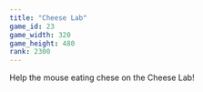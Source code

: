 ```yaml
---
title: "Cheese Lab"
game_id: 23
game_width: 320
game_height: 480
rank: 2300
---
```

Help the mouse eating chese on the Cheese Lab!